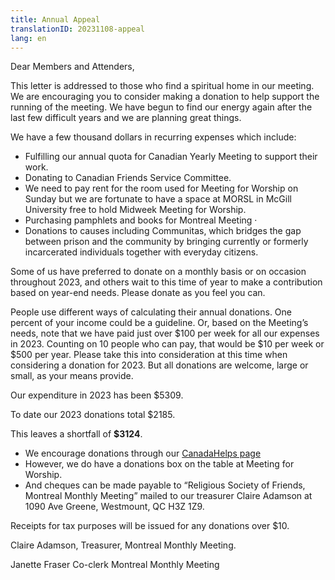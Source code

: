 ```yaml
---
title: Annual Appeal
translationID: 20231108-appeal
lang: en
---
```

  
Dear Members and Attenders, 

This letter is addressed to those who find a spiritual home in our meeting. We are encouraging you to consider making a donation to help support the running of the meeting. We have begun to find our energy again after the last few difficult years and we are planning great things.

We have a few thousand dollars in recurring expenses which include:

* Fulfilling our annual quota for Canadian Yearly Meeting to support their work. 
* Donating to Canadian Friends Service Committee. 
* We need to pay rent for the room used for Meeting for Worship on Sunday but we are fortunate to have a space at MORSL in McGill University free to hold Midweek Meeting for Worship. 
* Purchasing pamphlets and books for Montreal Meeting · 
* Donations to causes including Communitas, which bridges the gap between prison and the community by bringing currently or formerly incarcerated individuals together with everyday citizens. 

Some of us have preferred to donate on a monthly basis or on occasion throughout 2023, and others wait to this time of year to make a contribution based on year-end needs. Please donate as you feel you can.

People use different ways of calculating their annual donations. One percent of your income could be a guideline.  Or, based on the Meeting’s needs, note that we have paid just over $100 per week for all our expenses in 2023. Counting on 10 people who can pay, that would be $10 per week or $500 per year. Please take this into consideration at this time when considering a donation for 2023. But all donations are welcome, large or small, as your means provide.

Our expenditure in 2023 has been $5309.

To date our 2023 donations total $2185.       

This leaves a shortfall of **$3124**.

* We encourage donations through our [CanadaHelps page](/donate) 
* However, we do have a donations box on the table at Meeting for Worship.  
* And cheques can be made payable to “Religious Society of Friends, Montreal Monthly Meeting” mailed to our treasurer Claire Adamson at 1090 Ave Greene, Westmount, QC H3Z 1Z9.  

Receipts for tax purposes will be issued for any donations over $10. 

Claire Adamson, Treasurer, Montreal Monthly Meeting. 

Janette Fraser Co-clerk Montreal Monthly Meeting
